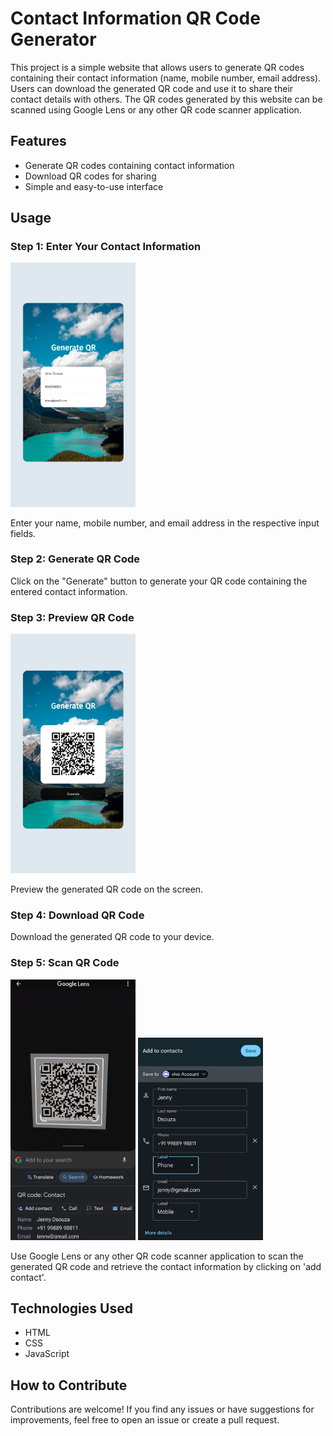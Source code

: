 <h1>Contact Information QR Code Generator</h1>
<p>This project is a simple website that allows users to generate QR codes containing their contact information (name, mobile number, email address). Users can download the generated QR code and use it to share their contact details with others. The QR codes generated by this website can be scanned using Google Lens or any other QR code scanner application.</p>

<h2>Features</h2>
    <ul>
        <li>Generate QR codes containing contact information</li>
        <li>Download QR codes for sharing</li>
        <li>Simple and easy-to-use interface</li>
    </ul>

<h2>Usage</h2>

<h3>Step 1: Enter Your Contact Information</h3>
    <img src="/images/step1.jpg" alt="Step 1" width="200">
    <p>Enter your name, mobile number, and email address in the respective input fields.</p>

<h3>Step 2: Generate QR Code</h3>
    <p>Click on the "Generate" button to generate your QR code containing the entered contact information.</p>

<h3>Step 3: Preview QR Code</h3>
<img src="/images/step2.jpg" alt="Step 3" width="200">
    <p>Preview the generated QR code on the screen.</p>

<h3>Step 4: Download QR Code</h3>
    <p>Download the generated QR code to your device.</p>

<h3>Step 5: Scan QR Code</h3>
<img src="/images/step3.jpg" alt="Step 5_1" width="200">
<img src="/images/step4.jpg" alt="Step 5_1" width="200">
    <p>Use Google Lens or any other QR code scanner application to scan the generated QR code and retrieve the contact information by clicking on 'add contact'.</p>

<h2>Technologies Used</h2>
    <ul>
        <li>HTML</li>
        <li>CSS</li>
        <li>JavaScript</li>
    </ul>

<h2>How to Contribute</h2>
    <p>Contributions are welcome! If you find any issues or have suggestions for improvements, feel free to open an issue or create a pull request.</p>
